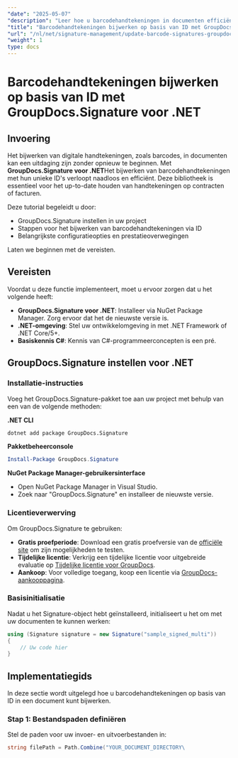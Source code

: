 ```yaml
---
"date": "2025-05-07"
"description": "Leer hoe u barcodehandtekeningen in documenten efficiënt kunt bijwerken met GroupDocs.Signature voor .NET. Volg onze stapsgewijze handleiding voor handtekeningbeheer."
"title": "Barcodehandtekeningen bijwerken op basis van ID met GroupDocs.Signature voor .NET"
"url": "/nl/net/signature-management/update-barcode-signatures-groupdocs-signature-net/"
"weight": 1
type: docs
---
```

# Barcodehandtekeningen bijwerken op basis van ID met GroupDocs.Signature voor .NET

## Invoering
Het bijwerken van digitale handtekeningen, zoals barcodes, in documenten kan een uitdaging zijn zonder opnieuw te beginnen. Met **GroupDocs.Signature voor .NET**Het bijwerken van barcodehandtekeningen met hun unieke ID's verloopt naadloos en efficiënt. Deze bibliotheek is essentieel voor het up-to-date houden van handtekeningen op contracten of facturen.

Deze tutorial begeleidt u door:
- GroupDocs.Signature instellen in uw project
- Stappen voor het bijwerken van barcodehandtekeningen via ID
- Belangrijkste configuratieopties en prestatieoverwegingen

Laten we beginnen met de vereisten.

## Vereisten
Voordat u deze functie implementeert, moet u ervoor zorgen dat u het volgende heeft:
- **GroupDocs.Signature voor .NET**: Installeer via NuGet Package Manager. Zorg ervoor dat het de nieuwste versie is.
- **.NET-omgeving**: Stel uw ontwikkelomgeving in met .NET Framework of .NET Core/5+.
- **Basiskennis C#**: Kennis van C#-programmeerconcepten is een pré.

## GroupDocs.Signature instellen voor .NET
### Installatie-instructies
Voeg het GroupDocs.Signature-pakket toe aan uw project met behulp van een van de volgende methoden:

**.NET CLI**
```bash
dotnet add package GroupDocs.Signature
```

**Pakketbeheerconsole**
```powershell
Install-Package GroupDocs.Signature
```

**NuGet Package Manager-gebruikersinterface**
- Open NuGet Package Manager in Visual Studio.
- Zoek naar "GroupDocs.Signature" en installeer de nieuwste versie.

### Licentieverwerving
Om GroupDocs.Signature te gebruiken:
- **Gratis proefperiode**: Download een gratis proefversie van de [officiële site](https://releases.groupdocs.com/signature/net/) om zijn mogelijkheden te testen.
- **Tijdelijke licentie**: Verkrijg een tijdelijke licentie voor uitgebreide evaluatie op [Tijdelijke licentie voor GroupDocs](https://purchase.groupdocs.com/temporary-license/).
- **Aankoop**: Voor volledige toegang, koop een licentie via [GroupDocs-aankooppagina](https://purchase.groupdocs.com/buy).

### Basisinitialisatie
Nadat u het Signature-object hebt geïnstalleerd, initialiseert u het om met uw documenten te kunnen werken:

```csharp
using (Signature signature = new Signature("sample_signed_multi"))
{
    // Uw code hier
}
```

## Implementatiegids
In deze sectie wordt uitgelegd hoe u barcodehandtekeningen op basis van ID in een document kunt bijwerken.

### Stap 1: Bestandspaden definiëren
Stel de paden voor uw invoer- en uitvoerbestanden in:

```csharp
string filePath = Path.Combine("YOUR_DOCUMENT_DIRECTORY\
